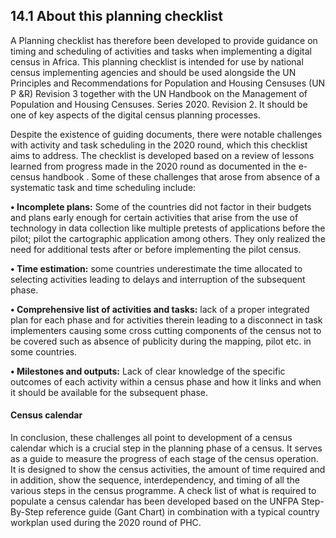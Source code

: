 ## 14.1 About this planning checklist
A Planning checklist has therefore been developed to provide guidance on timing and scheduling of activities and tasks when implementing a digital census in Africa. This planning checklist is intended for use by national census implementing agencies and should be used alongside the UN Principles and Recommendations for Population and Housing Censuses (UN P &R) Revision 3 together with the UN Handbook on the Management of Population and Housing Censuses. Series 2020. Revision 2. It should be one of key aspects of the digital census planning processes.

Despite the existence of guiding documents, there were notable challenges with activity and task scheduling in the 2020 round, which this checklist aims to address. The checklist is developed based on a review of lessons learned from progress made in the 2020 round as documented in the e-census handbook . Some of these challenges that arose from absence of a systematic task and time scheduling include: 

**•	Incomplete plans:** Some of the countries did not factor in their budgets and plans early enough for certain activities that arise from the use of technology in data collection like multiple pretests of applications before the pilot; pilot the cartographic application among others. They only realized the need for additional tests after or before implementing the pilot census. 

**•	Time estimation:** some countries underestimate the time allocated to selecting activities leading to delays and interruption of the subsequent phase.

**•	Comprehensive list of activities and tasks:** lack of a proper integrated plan for each phase and for activities therein leading to a disconnect in task implementers causing some cross cutting components of the census not to be covered such as absence of publicity during the mapping, pilot etc. in some countries. 

**•	Milestones and outputs:** Lack of clear knowledge of the specific outcomes of each activity within a census phase and how it links and when it should be available for the subsequent phase.

#### Census calendar ####

In conclusion, these challenges all point to development of a census calendar which is a crucial step in the planning phase of a census. It serves as a guide to measure the progress of each stage of the census operation. It is designed to show the census activities, the amount of time required and in addition, show the sequence, interdependency, and timing of all the various steps in the census programme.
A check list of what is required to populate a census calendar has been developed based on the UNFPA Step-By-Step reference guide (Gant Chart) in combination with a typical country workplan used during the 2020 round of PHC. 

